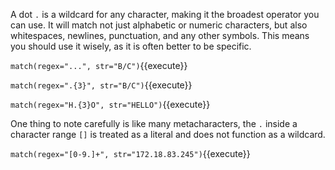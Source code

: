 A dot `.` is a wildcard for any character, making it the broadest operator you can use. It will match not just alphabetic or numeric characters, but also whitespaces, newlines, punctuation, and any other symbols. This means you should use it wisely, as it is often better to be specific. 

`match(regex="...", str="B/C")`{{execute}}

`match(regex=".{3}", str="B/C")`{{execute}}

`match(regex="H.{3}O", str="HELLO")`{{execute}}


One thing to note carefully is like many metacharacters, the `.` inside a character range `[]` is treated as a literal and does not function as a wildcard. 

`match(regex="[0-9.]+", str="172.18.83.245")`{{execute}}